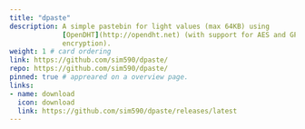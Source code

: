 ```yaml
---
title: "dpaste"
description: A simple pastebin for light values (max 64KB) using
             [OpenDHT](http://opendht.net) (with support for AES and GPG
             encryption).
weight: 1 # card ordering
link: https://github.com/sim590/dpaste/
repo: https://github.com/sim590/dpaste/
pinned: true # appreared on a overview page.
links:
- name: download
  icon: download
  link: https://github.com/sim590/dpaste/releases/latest
---
```

